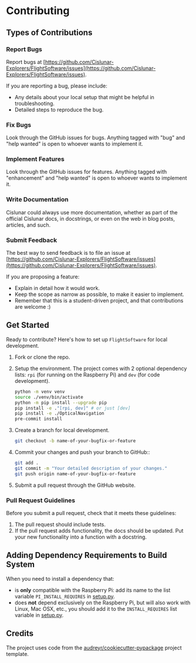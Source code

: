 # Contributing

## Types of Contributions

### Report Bugs

Report bugs at
[https://github.com/Cislunar-Explorers/FlightSoftware/issues](https://github.com/Cislunar-Explorers/FlightSoftware/issues).

If you are reporting a bug, please include:

- Any details about your local setup that might be helpful in troubleshooting.
- Detailed steps to reproduce the bug.

### Fix Bugs

Look through the GitHub issues for bugs. Anything tagged with "bug" and "help
wanted" is open to whoever wants to implement it.

### Implement Features

Look through the GitHub issues for features. Anything tagged with "enhancement"
and "help wanted" is open to whoever wants to implement it.

### Write Documentation

Cislunar could always use more documentation, whether as part of the official
Cislunar docs, in docstrings, or even on the web in blog posts, articles, and
such.

### Submit Feedback

The best way to send feedback is to file an issue at
[https://github.com/Cislunar-Explorers/FlightSoftware/issues](https://github.com/Cislunar-Explorers/FlightSoftware/issues).

If you are proposing a feature:

- Explain in detail how it would work.
- Keep the scope as narrow as possible, to make it easier to implement.
- Remember that this is a student-driven project, and that contributions are
  welcome :)

## Get Started

Ready to contribute? Here's how to set up `FlightSoftware` for local
development.

1. Fork or clone the repo.

2. Setup the environment. The project comes with 2 optional dependency lists:
   `rpi` (for running on the Raspberry Pi) and `dev` (for code development).

   ```bash
   python -m venv venv
   source ./venv/bin/activate
   python -m pip install --upgrade pip
   pip install -e ."[rpi, dev]" # or just [dev]
   pip install -e ./OpticalNavigation
   pre-commit install
   ```

3. Create a branch for local development.

   ```bash
   git checkout -b name-of-your-bugfix-or-feature
   ```

4. Commit your changes and push your branch to GitHub::

   ```bash
   git add .
   git commit -m "Your detailed description of your changes."
   git push origin name-of-your-bugfix-or-feature
   ```

5. Submit a pull request through the GitHub website.

### Pull Request Guidelines

Before you submit a pull request, check that it meets these guidelines:

1. The pull request should include tests.
2. If the pull request adds functionality, the docs should be updated. Put your
   new functionality into a function with a docstring.

## Adding Dependency Requirements to Build System

When you need to install a dependency that:

- is **only** compatible with the Raspberry Pi: add its name to the list
  variable `PI_INSTALL_REQUIRES` in [setup.py](setup.py).
- does **not** depend exclusively on the Raspberry Pi, but will also work with
  Linux, Mac OSX, etc., you should add it to the `INSTALL_REQUIRES` list
  variable in [setup.py](setup.py).

## Credits

The project uses code from the
[audreyr/cookiecutter-pypackage](https://github.com/audreyr/cookiecutter-pypackage)
project template.
